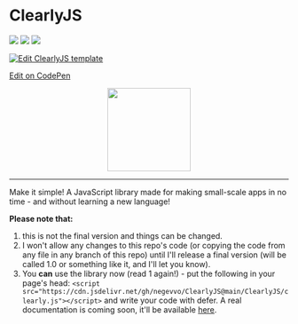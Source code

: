 # ClearlyJS
[![](https://img.shields.io/github/v/release/negevvo/ClearlyJS?color=yellow&include_prereleases)](https://github.com/negevvo/ClearlyJS/releases/)
[![](https://img.shields.io/badge/license-MIT-1abc9c.svg)](LICENSE)
[![](https://img.shields.io/website?down_color=red&down_message=down&label=jsDelivr&up_color=orange&up_message=up&url=https%3A%2F%2Fcdn.jsdelivr.net%2Fgh%2Fnegevvo%2FClearlyJS%40main%2FClearlyJS%2Fclearly.js)](https://cdn.jsdelivr.net/gh/negevvo/ClearlyJS@main/ClearlyJS/clearly.js)

[![Edit ClearlyJS template](https://codesandbox.io/static/img/play-codesandbox.svg)](https://codesandbox.io/s/clearlyjs-template-wrsjv?fontsize=14&hidenavigation=1&module=%2Fcode%2Findex.js&theme=dark)

[Edit on CodePen](https://codepen.io/pen/?template=KKajRxM)

<p align="center"><img src="https://negevvo.github.io/ClearlyJS/icon.png" height="150px"/></p>

---
Make it simple! A JavaScript library made for making small-scale apps in no time - and without learning a new language!

**Please note that:**
1. this is not the final version and things can be changed.
2. I won't allow any changes to this repo's code (or copying the code from any file in any branch of this repo) until I'll release a final version (will be called 1.0 or something like it, and I'll let you know).
3. You **can** use the library now (read 1 again!) - put the following in your page's head: `<script src="https://cdn.jsdelivr.net/gh/negevvo/ClearlyJS@main/ClearlyJS/clearly.js"></script>` and write your code with defer. A real documentation is coming soon, it'll be available [here](https://negevvo.github.io/ClearlyJS/).
